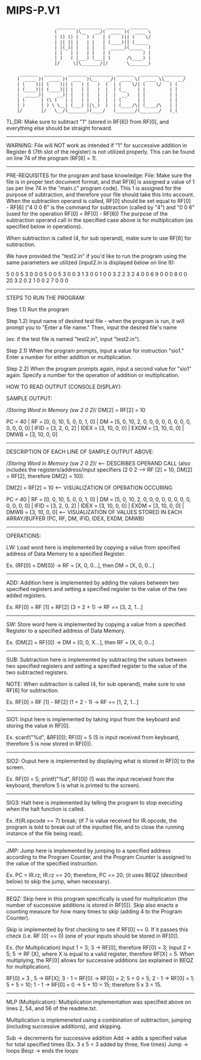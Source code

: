 # MIPS-P.V1


                       _______ _________ _______  _______ 
                      (       )\__   __/(  ____ )(  ____ \
                      | () () |   ) (   | (    )|| (    \/
                      | || || |   | |   | (____)|| (_____ 
                      | |(_)| |   | |   |  _____)(_____  )
                      | |   | |   | |   | (            ) |
                      | )   ( |___) (___| )      /\____) |
                      |/     \|\_______/|/       \_______)
                                                          
         _______  _______  _______ _________ _______  _______ _________
        (  ____ )(  ____ )(  ___  )\__    _/(  ____ \(  ____ \\__   __/
        | (    )|| (    )|| (   ) |   )  (  | (    \/| (    \/   ) (   
        | (____)|| (____)|| |   | |   |  |  | (__    | |         | |   
        |  _____)|     __)| |   | |   |  |  |  __)   | |         | |   
        | (      | (\ (   | |   | |   |  |  | (      | |         | |   
        | )      | ) \ \__| (___) ||\_)  )  | (____/\| (____/\   | |   
        |/       |/   \__/(_______)(____/   (_______/(_______/   )_(                                                                                            

TL;DR: Make sure to subtract "1" (stored in RF[6]) from RF[0], and everything else should be straight forward.
_____________________________________________________________________________________
WARNING: File will NOT work as intended if "1" for successive addition in Register 6 (7th slot of the register) is not utilized properly. 
This can be found on line 74 of the program (RF[6] = 1).
_____________________________________________________________________________________
PRE-REQUISITES for the program and base knowledge:
File: Make sure the file is in proper text document format, and that RF[6] is assigned a 
value of 1 (as per line 74 in the "main.c" program code). This 1 is assigned for the purpose of subtraction, and therefore your file should take this into account. 
When the subtraction operand is called, RF[0] should be set equal to RF[0] - RF[6] 
("4 0 0 6" is the command for subtraction (called by "4") and "0 0 6" (used for the operation RF[0] = RF[0] - RF[6]) 
The purpose of the subtraction operand call in the specified case above is for multiplication (as specified below in operations).

When subtraction is called (4, for sub operand), make sure to use RF[6] for subtraction.

We have provided the "test2.in" if you'd like to run the program using the same parameters we utilized (input2.in is displayed below on line 9):

5 0 0 5 3 0 0 0 5 0 0 5 3 0 0 3 1 3 0 0 1 0 0 3 2 2 3 2 4 0 0 6 9 0 0 0 8 0 0 20 3 2 0 2 1 0 0 2 7 0 0 0
_____________________________________________________________________________________
STEPS TO RUN THE PROGRAM:

Step 1.1) Run the program

Step 1.2) Input name of desired test file - when the program is run, it will prompt you to 
"Enter a file name." Then, input the desired file's name 

(ex: if the test file is named "test2.in", input "test2.in").

Step 2.1) When the program prompts, input a value for instruction "sio1." Enter a number for either addition or multiplication.

Step 2.2) When the program prompts again, input a second value for "sio1" again. Specify a number for the operation of addition or multiplication.

HOW TO READ OUTPUT (CONSOLE DISPLAY):

SAMPLE OUTPUT: 

/*Storing Word in Memory (sw   2 0 2)*/ 
 DM[2] = RF[2] = 10

PC = 40 | RF = [0, 0, 10, 5, 0, 0, 1, 0] | DM = [5, 0, 10, 2, 0, 0, 0, 0, 0, 0, 0, 0, 0, 0, 0, 0] | 
IFID = [3, 2, 0, 2] | IDEX = [3, 10, 0, 0] | EXDM = [3, 10, 0, 0] | DMWB = [3, 10, 0, 0] 
_____________________________________________________________________________________
DESCRIPTION OF EACH LINE OF SAMPLE OUTPUT ABOVE:

/*Storing Word in Memory (sw   2 0 2)*/ <-- DESCRIBES OPERAND CALL (also includes the registers/address/input specifiers 
(2 0 2 --> RF [2] = 10, DM[2] = RF[2], therefore DM[2] = 10)).

DM[2] = RF[2] = 10 <-- VISUALIZATION OF OPERATION OCCURING

PC = 40 | RF = [0, 0, 10, 5, 0, 0, 1, 0] | DM = [5, 0, 10, 2, 0, 0, 0, 0, 0, 0, 0, 0, 0, 0, 0, 0] | 
IFID = [3, 2, 0, 2] | IDEX = [3, 10, 0, 0] | EXDM = [3, 10, 0, 0] | DMWB = [3, 10, 0, 0] <-- VISUALIZATION OF VALUES STORED IN EACH ARRAY/BUFFER 
(PC, RF, DM, IFID, IDEX, EXDM, DMWB)
_____________________________________________________________________________________

OPERATIONS:

LW: Load word here is implemented by copying a value from specified address of Data Memory to a specified Register. 

Ex. (RF[0] = DM[0]) -> RF = [X, 0, 0...], then DM = [X, 0, 0...]
_____________________________________________________________________________________
ADD: Addition here is implemented by adding the values between two specified registers and 
setting a specified register to the value of the two added registers.

Ex. RF[0] = RF [1] + RF[2] (3 = 2 + 1) -> RF == [3, 2, 1...]
_____________________________________________________________________________________
SW: Store word here is implemented by copying a value from a specified Register to a specified address of Data Memory.

Ex. (DM[2] = RF[0]) -> DM = [0, 0, X...], then RF = [X, 0, 0...]
_____________________________________________________________________________________
SUB: Subtraction here is implemented by subtracting the values between two specified 
registers and setting a specified register to the value of the two subtracted registers.

NOTE: When subtraction is called (4, for sub operand), make sure to use RF[6] for subtraction.

Ex. RF[0] = RF [1] - RF[2] (1 = 2 - 1) -> RF == [1, 2, 1...]
_____________________________________________________________________________________
SIO1: Input here is implemented by taking input from the keyboard and storing the value in RF[0].

Ex. scanf("%d", &RF[0]); RF[0] = 5 (5 is input received from keyboard, therefore 5 is now 
stored in RF[0]).
_____________________________________________________________________________________
SIO2: Ouput here is implemented by displaying what is stored in RF[0] to the screen.

Ex. RF[0] = 5; printf("%d", RF[0]) (5 was the input received from the keyboard, therefore 5 
is what is printed to the screen).
_____________________________________________________________________________________
SIO3: Halt here is implemented by telling the program to stop executing when the halt function is called.

Ex. if(IR.opcode == 7) break; (if 7 is value received for IR.opcode, the program is told to 
break out of the inputted file, and to close the running instance of the file being read).
_____________________________________________________________________________________
JMP: Jump here is implemented by jumping to a specified address according to the Program 
Counter, and the Program Counter is assigned to the value of the specified instruction.

Ex. PC = IR.rz; IR.rz == 20; therefore, PC == 20; (it uses BEQZ (described below) to skip 
the jump, when necessary).
_____________________________________________________________________________________
BEQZ: Skip here in this program specifically is used for multiplication 
(the number of successive additions is stored in RF[0]). 
Skip also enacts a counting measure for how many times to skip (adding 4 to the Program Counter). 

Skip is implemented by first checking to see if RF[0] == 0. If it passes this check (i.e. RF
[0] == 0)  (one of your inputs should be stored in RF[0]).

Ex. (for Multiplication) Input 1 = 3; 3 -> RF[0], therefore RF[0] = 3; Input 2 = 5; 5 -> RF
[X], where X is equal to a valid register, therefore RF[X] = 5. 
When multiplying, the RF[0] allows for successive additions (as explained in BEQZ for multiplication). 

RF[0] = 3 , 5 -> RF[X]; 3 - 1 = RF[0] -> RF[0] = 2; 5 + 0 = 5; 2 - 1 -> RF[0] = 1;
5 + 5 = 10; 1 - 1 -> RF[0] = 0 -> 5 + 10 = 15; therefore 5 x 3 = 15.
_____________________________________________________________________________________
MLP (Multiplication): Multiplication implementation was specified above on lines 2, 54, and 
56 of the readme.txt. 

Multiplication is implemeneted using a combination of subtraction, jumping (including 
successive additions), and skipping.

Sub -> decrements for successive addition
Add -> adds a specified value for total specified times (Ex. 3 x 5 = 3 added by three, five times)
Jump -> loops 
Beqz -> ends the loops
